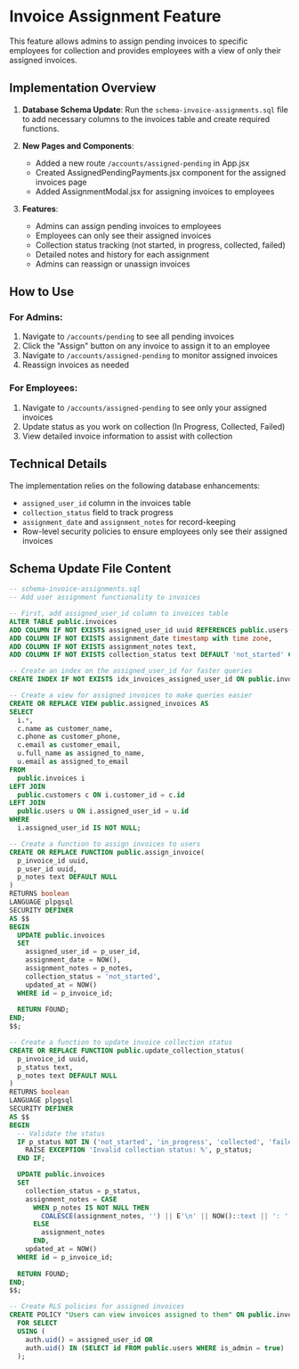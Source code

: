 # Invoice Assignment Feature

This feature allows admins to assign pending invoices to specific employees for collection and provides employees with a view of only their assigned invoices.

## Implementation Overview

1. **Database Schema Update**: Run the `schema-invoice-assignments.sql` file to add necessary columns to the invoices table and create required functions.

2. **New Pages and Components**:
   - Added a new route `/accounts/assigned-pending` in App.jsx
   - Created AssignedPendingPayments.jsx component for the assigned invoices page
   - Added AssignmentModal.jsx for assigning invoices to employees

3. **Features**:
   - Admins can assign pending invoices to employees
   - Employees can only see their assigned invoices
   - Collection status tracking (not started, in progress, collected, failed)
   - Detailed notes and history for each assignment
   - Admins can reassign or unassign invoices

## How to Use

### For Admins:
1. Navigate to `/accounts/pending` to see all pending invoices
2. Click the "Assign" button on any invoice to assign it to an employee
3. Navigate to `/accounts/assigned-pending` to monitor assigned invoices
4. Reassign invoices as needed

### For Employees:
1. Navigate to `/accounts/assigned-pending` to see only your assigned invoices
2. Update status as you work on collection (In Progress, Collected, Failed)
3. View detailed invoice information to assist with collection

## Technical Details

The implementation relies on the following database enhancements:
- `assigned_user_id` column in the invoices table
- `collection_status` field to track progress
- `assignment_date` and `assignment_notes` for record-keeping
- Row-level security policies to ensure employees only see their assigned invoices

## Schema Update File Content

```sql
-- schema-invoice-assignments.sql
-- Add user assignment functionality to invoices

-- First, add assigned_user_id column to invoices table
ALTER TABLE public.invoices 
ADD COLUMN IF NOT EXISTS assigned_user_id uuid REFERENCES public.users(id),
ADD COLUMN IF NOT EXISTS assignment_date timestamp with time zone,
ADD COLUMN IF NOT EXISTS assignment_notes text,
ADD COLUMN IF NOT EXISTS collection_status text DEFAULT 'not_started' CHECK (collection_status IN ('not_started', 'in_progress', 'collected', 'failed'));

-- Create an index on the assigned_user_id for faster queries
CREATE INDEX IF NOT EXISTS idx_invoices_assigned_user_id ON public.invoices(assigned_user_id);

-- Create a view for assigned invoices to make queries easier
CREATE OR REPLACE VIEW public.assigned_invoices AS
SELECT 
  i.*,
  c.name as customer_name,
  c.phone as customer_phone,
  c.email as customer_email,
  u.full_name as assigned_to_name,
  u.email as assigned_to_email
FROM 
  public.invoices i
LEFT JOIN 
  public.customers c ON i.customer_id = c.id
LEFT JOIN 
  public.users u ON i.assigned_user_id = u.id
WHERE 
  i.assigned_user_id IS NOT NULL;

-- Create a function to assign invoices to users
CREATE OR REPLACE FUNCTION public.assign_invoice(
  p_invoice_id uuid,
  p_user_id uuid,
  p_notes text DEFAULT NULL
)
RETURNS boolean
LANGUAGE plpgsql
SECURITY DEFINER
AS $$
BEGIN
  UPDATE public.invoices
  SET 
    assigned_user_id = p_user_id,
    assignment_date = NOW(),
    assignment_notes = p_notes,
    collection_status = 'not_started',
    updated_at = NOW()
  WHERE id = p_invoice_id;
  
  RETURN FOUND;
END;
$$;

-- Create a function to update invoice collection status
CREATE OR REPLACE FUNCTION public.update_collection_status(
  p_invoice_id uuid,
  p_status text,
  p_notes text DEFAULT NULL
)
RETURNS boolean
LANGUAGE plpgsql
SECURITY DEFINER
AS $$
BEGIN
  -- Validate the status
  IF p_status NOT IN ('not_started', 'in_progress', 'collected', 'failed') THEN
    RAISE EXCEPTION 'Invalid collection status: %', p_status;
  END IF;

  UPDATE public.invoices
  SET 
    collection_status = p_status,
    assignment_notes = CASE 
      WHEN p_notes IS NOT NULL THEN 
        COALESCE(assignment_notes, '') || E'\n' || NOW()::text || ': ' || p_notes
      ELSE 
        assignment_notes
      END,
    updated_at = NOW()
  WHERE id = p_invoice_id;
  
  RETURN FOUND;
END;
$$;

-- Create RLS policies for assigned invoices
CREATE POLICY "Users can view invoices assigned to them" ON public.invoices
  FOR SELECT
  USING (
    auth.uid() = assigned_user_id OR
    auth.uid() IN (SELECT id FROM public.users WHERE is_admin = true)
  );
```

